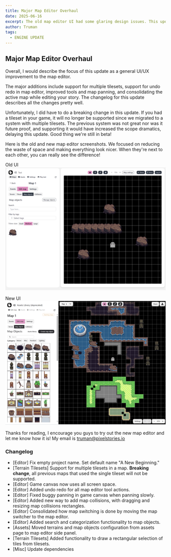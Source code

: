 ```yaml
---
title: Major Map Editor Overhaul
date: 2025-06-16
excerpt: The old map editor UI had some glaring design issues. This update brings a fresh look and feel to the editor to make map creation better than before!
author: Truman
tags:
  - ENGINE UPDATE
---
```


## Major Map Editor Overhaul

Overall, I would describe the focus of this update as a general UI/UX improvement to the map editor.

The major additions include support for multiple tilesets, support for undo redo in map editor, improved tools and map panning, and consolidating the active map while editing your story. The changelog for this update describes all the changes pretty well.

Unfortunately, I did have to do a breaking change in this update. If you had a tileset in your game, it will no longer be supported since we migrated to a system with multiple tilesets. The previous system was not great nor was it future proof, and supporting it would have increased the scope dramatics, delaying this update. Good thing we're still in beta!

Here is the old and new map editor screenshots. We focused on reducing the waste of space and making everything look nicer. When they're next to each other, you can really see the difference!

Old UI
![Previous map editor UI](../../assets/images/0.13.0-image-1.png)

New UI
![New map editor UI](../../assets/images/0.13.0-image.png)

Thanks for reading, I encourage you guys to try out the new map editor and let me know how it is! My email is truman@pixelstories.io

### Changelog

- [Editor] Fix empty project name. Set default name "A New Beginning."
- [Terrain Tilesets] Support for multiple tilesets in a map. **Breaking change**, all previous maps that used the single tileset will not be supported.
- [Editor] Game canvas now uses all screen space.
- [Editor] Added undo redo for all map editor tool actions.
- [Editor] Fixed buggy panning in game canvas when panning slowly.
- [Editor] Added new way to add map collisions, with dragging and resizing map collisions rectangles.
- [Editor] Consolidated how map switching is done by moving the map switcher to the map editor.
- [Editor] Added search and categorization functionality to map objects.
- [Assets] Moved terrains and map objects configuration from assets page to map editor side panel.
- [Terrain Tilesets] Added functionality to draw a rectangular selection of tiles from tilesets.
- [Misc] Update dependencies

